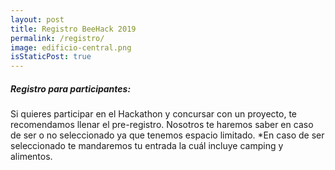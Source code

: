 ```yaml
---
layout: post
title: Registro BeeHack 2019
permalink: /registro/
image: edificio-central.png
isStaticPost: true
---
```


##### Registro para participantes:
Si quieres participar en el Hackathon y concursar con un proyecto, te recomendamos llenar el pre-registro. Nosotros te haremos saber en caso de ser o no seleccionado ya que tenemos espacio limitado.
\*En caso de ser seleccionado te mandaremos tu entrada la cuál incluye camping y alimentos.

<div id="eventbrite-widget-container-59806232050"></div>

<script src="https://www.eventbrite.com/static/widgets/eb_widgets.js"></script>

<script type="text/javascript">
    var exampleCallback = function() {
        console.log('Order complete!');
    };

    window.EBWidgets.createWidget({
        // Required
        widgetType: 'checkout',
        eventId: '59806232050',
        iframeContainerId: 'eventbrite-widget-container-59806232050',

        // Optional
        iframeContainerHeight: 425,  // Widget height in pixels. Defaults to a minimum of 425px if not provided
        onOrderComplete: exampleCallback  // Method called when an order has successfully completed
    });
</script>

